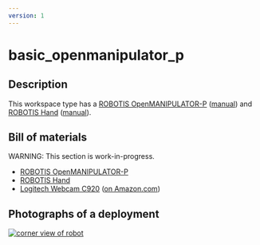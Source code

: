 ```yaml
---
version: 1
---
```


# basic_openmanipulator_p

## Description

This workspace type has a [ROBOTIS OpenMANIPULATOR-P](https://www.robotis.us/openmanipulator-p/) ([manual](https://emanual.robotis.com/docs/en/platform/openmanipulator_p/getting_started/))
and [ROBOTIS Hand](https://www.robotis.us/robotis-hand/) ([manual](https://emanual.robotis.com/docs/en/platform/rh_p12_rna/)).


## Bill of materials

WARNING: This section is work-in-progress.

* [ROBOTIS OpenMANIPULATOR-P](https://www.robotis.us/openmanipulator-p/)
* [ROBOTIS Hand](https://www.robotis.us/robotis-hand/)
* [Logitech Webcam C920](https://www.logitech.com/en-us/product/hd-pro-webcam-c920) ([on Amazon.com](https://www.amazon.com/gp/product/B006JH8T3S/))


## Photographs of a deployment

<a title="enlarge" href="figures/basic_openmanipulator_p_cornerview.jpg">![corner view of robot](figures/480px-basic_openmanipulator_p_cornerview.jpg)</a>
